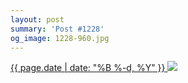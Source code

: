 ```yaml
---
layout: post
summary: 'Post #1228'
og_image: 1228-960.jpg
---
```


<p>
 <time>
  <a href="/1228">
   {{ page.date | date: "%B %-d, %Y" }}
  </a>
 </time>
 <a href="/1228">
  <img data-taken="11/7/2020" sizes="(min-width: 700px) 50vw, calc(100vw - 2rem)" src="{{ site.assets_url }}/1228-480.jpg" srcset="{{ site.assets_url }}/1228-240.jpg 240w, {{ site.assets_url }}/1228-480.jpg 480w, {{ site.assets_url }}/1228-720.jpg 720w, {{ site.assets_url }}/1228-960.jpg 960w"/>
 </a>
</p>
